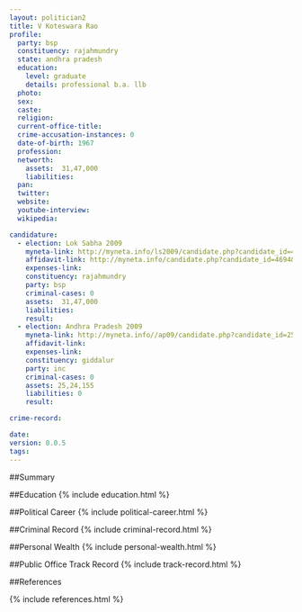 ```yaml
---
layout: politician2
title: V Koteswara Rao
profile: 
  party: bsp
  constituency: rajahmundry
  state: andhra pradesh
  education: 
    level: graduate
    details: professional b.a. llb
  photo: 
  sex: 
  caste: 
  religion: 
  current-office-title: 
  crime-accusation-instances: 0
  date-of-birth: 1967
  profession: 
  networth: 
    assets:  31,47,000
    liabilities: 
  pan: 
  twitter: 
  website: 
  youtube-interview: 
  wikipedia: 

candidature: 
  - election: Lok Sabha 2009
    myneta-link: http://myneta.info/ls2009/candidate.php?candidate_id=4694
    affidavit-link: http://myneta.info/candidate.php?candidate_id=4694&scan=original
    expenses-link: 
    constituency: rajahmundry 
    party: bsp
    criminal-cases: 0
    assets:  31,47,000
    liabilities: 
    result:  
  - election: Andhra Pradesh 2009
    myneta-link: http://myneta.info//ap09/candidate.php?candidate_id=2579
    affidavit-link: 
    expenses-link: 
    constituency: giddalur 
    party: inc
    criminal-cases: 0
    assets: 25,24,155
    liabilities: 0
    result:  

crime-record: 

date: 
version: 0.0.5
tags: 
---
```

##Summary


##Education
{% include education.html %}


##Political Career
{% include political-career.html %}


##Criminal Record
{% include criminal-record.html %}


##Personal Wealth
{% include personal-wealth.html %}


##Public Office Track Record
{% include track-record.html %}


##References


{% include references.html %}
